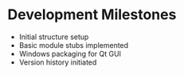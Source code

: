 # Development Milestones

- Initial structure setup
- Basic module stubs implemented
- Windows packaging for Qt GUI
- Version history initiated
